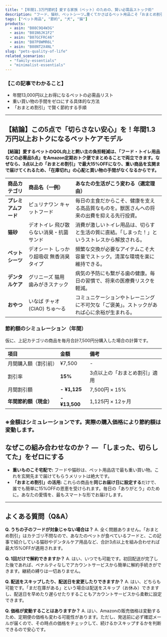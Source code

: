 ```yaml
---
title: "【年間1.3万円節約】愛する家族（ペット）のための、賢い必需品ストック術"
description: "フード、猫砂、ペットシーツ…重くてかさばるペット用品こそ「おまとめ割引」の出番。買い物時間をゼロにし、常に快適な環境を維持しながら節約する最適解を計算しました。"
tags: ["ペット用品", "節約", "犬", "猫"]
products:
  - asin: "B08C9Q4W3G"
  - asin: "B01N6JK1F2"
  - asin: "B07GCFRC46"
  - asin: "B07P8WMR6L"
  - asin: "B08NT2X4NL"
slug: "pets-quality-of-life"
related_scenarios:
  - "family-essentials"
  - "minimalist-essentials"
---
```

### 【この記事でわかること】
- 年間13,000円以上お得になるペットの必需品リスト
- 重い買い物の手間をゼロにする具体的な方法
- 「おまとめ割引」で賢く節約する手順
---
## 【結論】この5点で「切らさない安心」を！年間1.3万円以上おトクになるペットケアモデル
**【結論】愛するペットのQOL向上と飼い主の負担軽減は、「フード・トイレ用品などの必需品5点」をAmazon定期おトク便でまとめることで両立できます。なぜなら、3点以上の「おまとめ割引」で最大15%OFFになり、重い商品を玄関まで届けてくれるため、「在庫切れ」の心配と買い物の手間がなくなるからです。**

| 商品カテゴリ | 商品名（一例） | あなたの生活がこう変わる（選定理由） |
| :--- | :--- | :--- |
| **プレミアムフード** | ピュリナワン キャットフード | 毎日の主食だからこそ、健康を支える高品質なものを。獣医さんへの将来の出費を抑える先行投資。|
| **猫砂** | デオトイレ 飛び散らない消臭・抗菌サンド | 消費が激しいトイレ用品は、切らすと生活の質に直結。「しまった！」というストレスから解放される。|
| **ペットシーツ** | デオシート しっかり超吸収 無香消臭タイプ | 頻繁な交換が必要なアイテムこそ大容量でストック。清潔な環境を楽に維持できる。|
| **デンタルケア** | グリニーズ 猫用 歯みがきスナック | 病気の予防にも繋がる歯の健康。毎日の習慣で、将来の医療費リスクを軽減。|
| **おやつ** | いなば チャオ (CIAO) ちゅ～る | コミュニケーションやトレーニングに不可欠な「ご褒美」。ストックがあれば心に余裕が生まれる。|

### 節約額のシミュレーション（年間）
仮に、上記カテゴリの商品を毎月合計7,500円分購入した場合の計算です。

| 項目 | 金額 | 備考 |
| :--- | :--- | :--- |
| 月間購入額（割引前） | ¥7,500 | - |
| 割引率 | **15%** | 3点以上の「おまとめ割引」適用 |
| 月間割引額 | **- ¥1,125** | 7,500円 × 15% |
| **年間節約額（現金）** | **- ¥13,500** | 1,125円 × 12ヶ月 |
<small>※金額はシミュレーションです。実際の購入価格により節約額は変動します。</small>
---
## なぜこの組み合わせなのか？ ― 「しまった、切らしてた」をゼロにする
- **重いものこそ宅配で:** フードや猫砂は、ペット用品店で最も重い買い物。これを玄関先まで届けてもらうメリットは絶大です。
- **「おまとめ割引」の活用:** これらの商品を**同じお届け日に設定する**だけで、誰でも簡単に15%OFFの恩恵を受けられます。毎日の「ありがとう」のために。あなたの愛情を、最もスマートな形でお届けします。
---
## よくある質問（Q&A）
**Q. うちの子のフードが対象じゃない場合は？**
A. 全く問題ありません。「おまとめ割引」はカテゴリ不問なので、あなたのペットが食べているフードと、この記事で紹介している猫砂やデンタルケア用品など、合計3点以上を組み合わせれば最大15%OFFが適用されます。

**Q. 1回だけで解約できますか？**
A. はい、いつでも可能です。初回配送が完了した後であれば、ペナルティなしでアカウントサービスから簡単に解約手続きができます。継続の縛りは一切ありません。

**Q. 配送をスキップしたり、配送日を変更したりできますか？**
A. はい、どちらも可能です。「まだ在庫がある」という場合は配送をスキップ（お休み）できますし、配送日を早めたり遅らせたりすることもアカウントサービスから柔軟に設定できます。

**Q. 価格が変動することはありますか？**
A. はい、Amazonの販売価格は変動するため、定期便の価格も変わる可能性があります。ただし、発送前に必ず確認メールが届くので、その時点の価格をチェックして、続けるかスキップするかを判断できるので安心です。